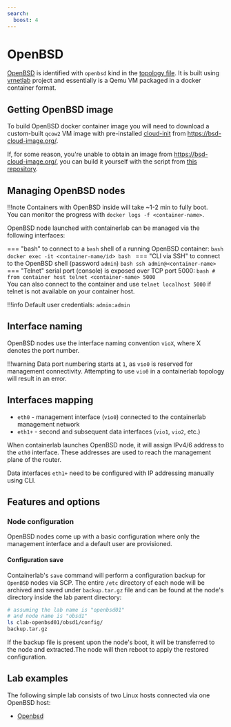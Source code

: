 ```yaml
---
search:
  boost: 4
---
```

# OpenBSD

[OpenBSD](https://www.openbsd.org/) is identified with `openbsd` kind in the [topology file](../topo-def-file.md). It is built using [vrnetlab](../vrnetlab.md) project and essentially is a Qemu VM packaged in a docker container format.

## Getting OpenBSD image

To build OpenBSD docker container image you will need to download a custom-built `qcow2` VM image with pre-installed [cloud-init](https://cloudinit.readthedocs.io/en/latest/) from https://bsd-cloud-image.org/.

If, for some reason, you're unable to obtain an image from https://bsd-cloud-image.org/, you can build it yourself with the script from [this repository](https://github.com/goneri/pcib).

## Managing OpenBSD nodes

!!!note
    Containers with OpenBSD inside will take ~1-2 min to fully boot.  
    You can monitor the progress with `docker logs -f <container-name>`.

OpenBSD node launched with containerlab can be managed via the following interfaces:

=== "bash"
    to connect to a `bash` shell of a running OpenBSD container:
    ```bash
    docker exec -it <container-name/id> bash
    ```
=== "CLI via SSH"
    to connect to the OpenBSD shell (password `admin`)
    ```bash
    ssh admin@<container-name>
    ```
=== "Telnet"
    serial port (console) is exposed over TCP port 5000:
    ```bash
    # from container host
    telnet <container-name> 5000
    ```  
    You can also connect to the container and use `telnet localhost 5000` if telnet is not available on your container host.

!!!info
    Default user credentials: `admin:admin`

## Interface naming

OpenBSD nodes use the interface naming convention `vioX`, where X denotes the port number.

!!!warning
    Data port numbering starts at `1`, as `vio0` is reserved for management connectivity. Attempting to use `vio0` in a containerlab topology will result in an error.

## Interfaces mapping

* `eth0` - management interface (`vio0`) connected to the containerlab management network
* `eth1+` - second and subsequent data interfaces (`vio1`, `vio2`, etc.)

When containerlab launches OpenBSD node, it will assign IPv4/6 address to the `eth0` interface. These addresses are used to reach the management plane of the router.

Data interfaces `eth1+` need to be configured with IP addressing manually using CLI.

## Features and options

### Node configuration

OpenBSD nodes come up with a basic configuration where only the management interface and a default user are provisioned.

#### Configuration save

Containerlab's `save` command will perform a configuration backup for `OpenBSD` nodes via SCP. The entire `/etc` directory of each node will be archived and saved under `backup.tar.gz` file and can be found at the node's directory inside the lab parent directory:

```bash
# assuming the lab name is "openbsd01"
# and node name is "obsd1"
ls clab-openbsd01/obsd1/config/
backup.tar.gz
```

If the backup file is present upon the node's boot, it will be transferred to the node and extracted.The node will then reboot to apply the restored configuration.

## Lab examples

The following simple lab consists of two Linux hosts connected via one OpenBSD host:

* [Openbsd](../../lab-examples/openbsd01.md)
